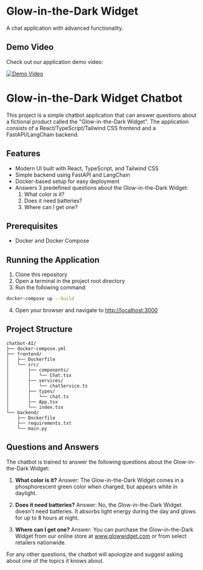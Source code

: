 # Glow-in-the-Dark Widget

A chat application with advanced functionality.

## Demo Video

Check out our application demo video:

[![Demo Video](https://img.youtube.com/vi/PF7CONkY7Wc/0.jpg)](https://youtu.be/PF7CONkY7Wc)

# Glow-in-the-Dark Widget Chatbot

This project is a simple chatbot application that can answer questions about a fictional product called the "Glow-in-the-Dark Widget". The application consists of a React/TypeScript/Tailwind CSS frontend and a FastAPI/LangChain backend.

## Features

- Modern UI built with React, TypeScript, and Tailwind CSS
- Simple backend using FastAPI and LangChain
- Docker-based setup for easy deployment
- Answers 3 predefined questions about the Glow-in-the-Dark Widget:
  1. What color is it?
  2. Does it need batteries?
  3. Where can I get one?

## Prerequisites

- Docker and Docker Compose

## Running the Application

1. Clone this repository
2. Open a terminal in the project root directory
3. Run the following command:

```bash
docker-compose up --build
```

4. Open your browser and navigate to [http://localhost:3000](http://localhost:3000)

## Project Structure

```
chatbot-AI/
├── docker-compose.yml
├── frontend/
│   ├── Dockerfile
│   └── src/
│       ├── components/
│       │   └── Chat.tsx
│       ├── services/
│       │   └── chatService.ts
│       ├── types/
│       │   └── chat.ts
│       ├── App.tsx
│       └── index.tsx
└── backend/
    ├── Dockerfile
    ├── requirements.txt
    └── main.py
```

## Questions and Answers

The chatbot is trained to answer the following questions about the Glow-in-the-Dark Widget:

1. **What color is it?**
   Answer: The Glow-in-the-Dark Widget comes in a phosphorescent green color when charged, but appears white in daylight.

2. **Does it need batteries?**
   Answer: No, the Glow-in-the-Dark Widget doesn't need batteries. It absorbs light energy during the day and glows for up to 8 hours at night.

3. **Where can I get one?**
   Answer: You can purchase the Glow-in-the-Dark Widget from our online store at www.glowwidget.com or from select retailers nationwide.

For any other questions, the chatbot will apologize and suggest asking about one of the topics it knows about. 